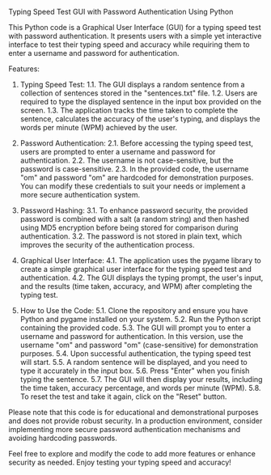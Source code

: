 Typing Speed Test GUI with Password Authentication Using Python

This Python code is a Graphical User Interface (GUI) for a typing speed test with password authentication. It presents users with a simple yet interactive interface to test their typing speed and accuracy while requiring them to enter a username and password for authentication.

Features:

1. Typing Speed Test:
	1.1. The GUI displays a random sentence from a collection of sentences stored in the "sentences.txt" file.
	1.2. Users are required to type the displayed sentence in the input box provided on the screen.
	1.3. The application tracks the time taken to complete the sentence, calculates the accuracy of the user's typing, and displays the words per minute (WPM) achieved by the user.

2. Password Authentication:
	2.1. Before accessing the typing speed test, users are prompted to enter a username and password for authentication.
	2.2. The username is not case-sensitive, but the password is case-sensitive.
	2.3. In the provided code, the username "om" and password "om" are hardcoded for demonstration purposes. You can modify these credentials to suit your needs or implement a more secure authentication system.

3. Password Hashing:
	3.1. To enhance password security, the provided password is combined with a salt (a random string) and then hashed using MD5 encryption before being stored for comparison during authentication.
	3.2. The password is not stored in plain text, which improves the security of the authentication process.

4. Graphical User Interface:
	4.1. The application uses the pygame library to create a simple graphical user interface for the typing speed test and authentication.
	4.2. The GUI displays the typing prompt, the user's input, and the results (time taken, accuracy, and WPM) after completing the typing test.

5. How to Use the Code:
	5.1. Clone the repository and ensure you have Python and pygame installed on your system.
	5.2. Run the Python script containing the provided code.
	5.3. The GUI will prompt you to enter a username and password for authentication. In this version, use the username "om" and password "om" (case-sensitive) for demonstration purposes.
	5.4. Upon successful authentication, the typing speed test will start.
	5.5. A random sentence will be displayed, and you need to type it accurately in the input box.
	5.6. Press "Enter" when you finish typing the sentence.
	5.7. The GUI will then display your results, including the time taken, accuracy percentage, and words per minute (WPM).
	5.8. To reset the test and take it again, click on the "Reset" button.

Please note that this code is for educational and demonstrational purposes and does not provide robust security. In a production environment, consider implementing more secure password authentication mechanisms and avoiding hardcoding passwords.

Feel free to explore and modify the code to add more features or enhance security as needed. Enjoy testing your typing speed and accuracy!
